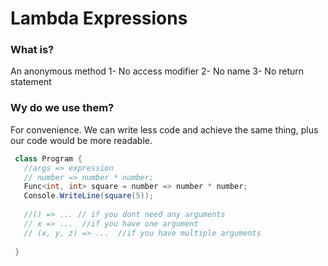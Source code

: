 # Lambda Expressions

### What is?
An anonymous method
  1- No access modifier
  2- No name
  3- No return statement
  
 ### Wy do we use them?
 For convenience. We can write less code and achieve the same thing, plus our code would be more readable.
 ```c#
  class Program {
    //args => expression
    // number => number * number;
    Func<int, int> square = number => number * number;
    Console.WriteLine(square(5));
    
    //() => ... // if you dont need any arguments
    // x => ...  //if you have one argument
    // (x, y, z) => ...  //if you have multiple arguments
    
  }
 ```
